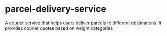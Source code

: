 # parcel-delivery-service
A courier service that helps users deliver parcels to different destinations. It provides courier quotes based on weight categories.
